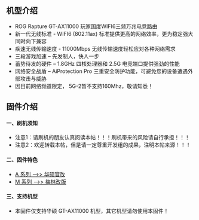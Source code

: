 ## 机型介绍
* ROG Rapture GT-AX11000 玩家国度WIFI6三频万兆电竞路由
* 新一代无线标准 - WIFI6 (802.11ax) 标准提供更高的网络效率，更为稳定强大同时向下兼容
* 疾速无线传输速度 - 11000Mbps 无线传输速度轻松应对各种网络需求
* 三段游戏加速 – 先发制人，快人一步
* 蓄势待发的硬件 – 1.8GHz 四核处理器和 2.5G 电竞端口提供强劲的性能
* 网络安全战盾 – AiProtection Pro 三重安全防护功能，可避免您的设备遭遇外部攻击与威胁
* 因目前网络频道限定， 5G-2暂不支持160Mhz，敬请知悉！

## 固件介绍
#### 一、刷机须知
* 注意1：请刷机的朋友认真阅读本帖！！！刷机带来的风险请自行承担！！！
* 注意2：欢迎转载本帖，但是请一定尊重开发组的成果，注明本帖来源！！！

#### 二、固件特色
* [A 系列 ——>> 华硕官改](/zh/guide/asus/firmware-a.md)
* [M 系列 ——>> 梅林改版](/zh/guide/asus/firmware-m.md)

#### 三、支持机型
* 本固件仅支持华硕 GT-AX11000 机型，其它机型请勿使用本固件！
